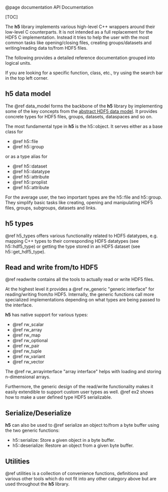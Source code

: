 @page documentation API Documentation

[TOC]

The **h5** library implements various high-level C++ wrappers around their low-level C counterparts.
It is not intended as a full replacement for the HDF5 C implementation.
Instead it tries to help the user with the most common tasks like opening/closing files, creating groups/datasets
and writing/reading data to/from HDF5 files.

The following provides a detailed reference documentation grouped into logical units.

If you are looking for a specific function, class, etc., try using the search bar in the top left corner.

## h5 data model

The @ref data_model forms the backbone of the **h5** library by implementing some of the key concepts from the
[abstract HDF5 data model](https://docs.hdfgroup.org/hdf5/develop/_h5_d_m__u_g.html#subsec_data_model_abstract).
It provides concrete types for HDF5 files, groups, datasets, dataspaces and so on.

The most fundamental type in **h5** is the h5::object.
It serves either as a base class for

* @ref h5::file
* @ref h5::group

or as a type alias for

* @ref h5::dataset
* @ref h5::datatype
* @ref h5::attribute
* @ref h5::proplist
* @ref h5::attribute

For the average user, the two important types are the h5::file and h5::group.
They simplify basic tasks like creating, opening and manipulating HDF5 files, groups, subgroups, datasets and links.

## h5 types

@ref h5_types offers various functionality related to HDF5 datatypes, e.g. mapping C++ types to their corresponding
HDF5 datatypes (see h5::hdf5_type) or getting the type stored in an HDF5 dataset (see h5::get_hdf5_type).

## Read and write from/to HDF5

@ref readwrite contains all the tools to actually read or write HDF5 files.

At the highest level it provides a @ref rw_generic "generic interface" for reading/writing from/to HDF5.
Internally, the generic functions call more specialized implementations depending on what types are being passed to
the interface.

**h5** has native support for various types:

* @ref rw_scalar
* @ref rw_array
* @ref rw_map
* @ref rw_optional
* @ref rw_pair
* @ref rw_tuple
* @ref rw_variant
* @ref rw_vector

The @ref rw_arrayinterface "array interface" helps with loading and storing n-dimensional arrays.

Furthermore, the generic design of the read/write functionality makes it easily extendible to support custom user types as well.
@ref ex2 shows how to make a user defined type HDF5 serializable.

## Serialize/Deserialize

**h5** can also be used to @ref serialize an object to/from a byte buffer using the two generic functions:

* h5::serialize: Store a given object in a byte buffer.
* h5::deserialize: Restore an object from a given byte buffer.

## Utilities

@ref utilities is a collection of convenience functions, definitions and various other tools which do not fit
into any other category above but are used throughout the **h5** library.
